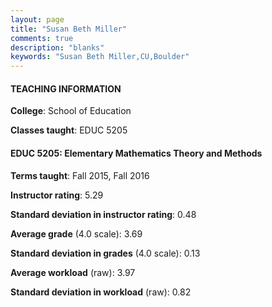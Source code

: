 ```yaml
---
layout: page
title: "Susan Beth Miller" 
comments: true
description: "blanks"
keywords: "Susan Beth Miller,CU,Boulder"
---
```

<head>
<script src="https://ajax.googleapis.com/ajax/libs/jquery/2.1.3/jquery.min.js"></script>
<script src="https://dl.dropboxusercontent.com/s/pc42nxpaw1ea4o9/highcharts.js?dl=0"></script>
<!-- <script src="../assets/js/highcharts.js"></script> -->
<style type="text/css">@font-face {
	font-family: "Bebas Neue";
	src: url(https://www.filehosting.org/file/details/544349/BebasNeue Regular.otf) format("opentype");
	}
	h1.Bebas { 
		font-family: "Bebas Neue", Verdana, Tahoma;
	}
</style>
</head>
	   
#### TEACHING INFORMATION

**College**: School of Education

**Classes taught**: EDUC 5205

#### EDUC 5205: Elementary Mathematics Theory and Methods

**Terms taught**: Fall 2015, Fall 2016

**Instructor rating**: 5.29

**Standard deviation in instructor rating**: 0.48

**Average grade** (4.0 scale): 3.69

**Standard deviation in grades** (4.0 scale): 0.13

**Average workload** (raw): 3.97

**Standard deviation in workload** (raw): 0.82

